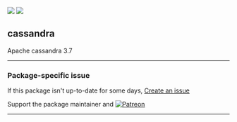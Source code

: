 [![](https://img.shields.io/chocolatey/v/apache-cassandra?color=green&label=apache-cassandra)](https://chocolatey.org/packages/apache-cassandra) [![](https://img.shields.io/chocolatey/dt/apache-cassandra)](https://chocolatey.org/packages/apache-cassandra)

## cassandra

Apache cassandra 3.7

---

### Package-specific issue
If this package isn't up-to-date for some days, [Create an issue](https://github.com/tunisiano187/Chocolatey-packages/issues/new/choose)

Support the package maintainer and [![Patreon](https://cdn.jsdelivr.net/gh/tunisiano187/Chocolatey-packages@d15c4e19c709e7148588d4523ffc6dd3cd3c7e5e/icons/patreon.png)](https://www.patreon.com/tunisiano)

---

